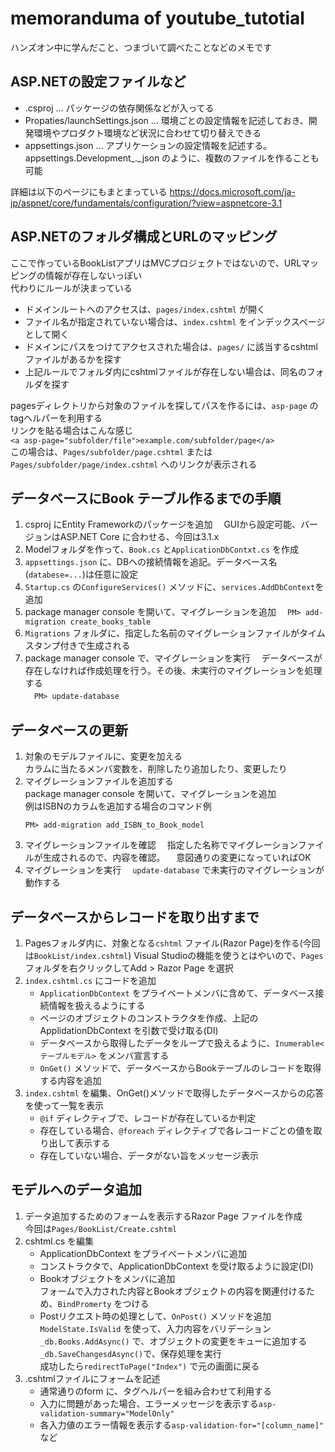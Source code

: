 # memoranduma of youtube_tutotial
ハンズオン中に学んだこと、つまづいて調べたことなどのメモです

## ASP.NETの設定ファイルなど
- .csproj ... パッケージの依存関係などが入ってる
- Propaties/launchSettings.json ... 環境ごとの設定情報を記述しておき、開発環境やプロダクト環境など状況に合わせて切り替えできる
- appsettings.json ... アプリケーションの設定情報を記述する。appsettings.Development_._json のように、複数のファイルを作ることも可能

詳細は以下のページにもまとまっている
https://docs.microsoft.com/ja-jp/aspnet/core/fundamentals/configuration/?view=aspnetcore-3.1

## ASP.NETのフォルダ構成とURLのマッピング
ここで作っているBookListアプリはMVCプロジェクトではないので、URLマッピングの情報が存在しないっぽい  
代わりにルールが決まっている
- ドメインルートへのアクセスは、`pages/index.cshtml` が開く
- ファイル名が指定されていない場合は、`index.cshtml` をインデックスページとして開く
- ドメインにパスをつけてアクセスされた場合は、`pages/` に該当するcshtmlファイルがあるかを探す
- 上記ルールでフォルダ内にcshtmlファイルが存在しない場合は、同名のフォルダを探す

pagesディレクトリから対象のファイルを探してパスを作るには、`asp-page` のtagヘルパーを利用する  
リンクを貼る場合はこんな感じ  
`<a asp-page="subfolder/file">example.com/subfolder/page</a>`  
この場合は、`Pages/subfolder/page.cshtml` または `Pages/subfolder/page/index.cshtml` へのリンクが表示される

## データベースにBook テーブル作るまでの手順
1. csproj にEntity Frameworkのパッケージを追加
　GUIから設定可能、バージョンはASP.NET Core に合わせる、今回は3.1.x
2. Modelフォルダを作って、`Book.cs` と`ApplicationDbContxt.cs` を作成
3. `appsettings.json` に、DBへの接続情報を追記。データベース名(`databese=...`)は任意に設定
4. `Startup.cs` の`ConfigureServices()` メソッドに、`services.AddDbContext`を追加
5. package manager console を開いて、マイグレーションを追加
　`PM> add-migration create_books_table`
6. `Migrations` フォルダに、指定した名前のマイグレーションファイルがタイムスタンプ付きで生成される
7. package manager console で、マイグレーションを実行
　データベースが存在しなければ作成処理を行う。その後、未実行のマイグレーションを処理する  
　`PM> update-database`

## データベースの更新
1. 対象のモデルファイルに、変更を加える  
カラムに当たるメンバ変数を、削除したり追加したり、変更したり
2. マイグレーションファイルを追加する  
  package manager console を開いて、マイグレーションを追加  
  例はISBNのカラムを追加する場合のコマンド例  
    ```
	PM> add-migration add_ISBN_to_Book_model
	```
3. マイグレーションファイルを確認
　指定した名称でマイグレーションファイルが生成されるので、内容を確認。
　意図通りの変更になっていればOK
4. マイグレーションを実行
　`update-database` で未実行のマイグレーションが動作する

## データベースからレコードを取り出すまで
1. Pagesフォルダ内に、対象となる`cshtml` ファイル(Razor Page)を作る(今回は`BookList/index.cshtml`)
Visual Studioの機能を使うとはやいので、`Pages` フォルダを右クリックしてAdd > Razor Page を選択  
2. `index.cshtml.cs` にコードを追加
    - `ApplicationDbContext` をプライベートメンバに含めて、データベース接続情報を扱えるようにする
    - ページのオブジェクトのコンストラクタを作成、上記のApplidationDbContext を引数で受け取る(DI)
    - データベースから取得したデータをループで扱えるように、`Inumerable<テーブルモデル>` をメンバ宣言する
    - `OnGet()` メソッドで、データベースからBookテーブルのレコードを取得する内容を追加
3. `index.cshtml` を編集、OnGet()メソッドで取得したデータベースからの応答を使って一覧を表示
    - `@if` ディレクティブで、レコードが存在しているか判定
    - 存在している場合、`@foreach` ディレクティブで各レコードごとの値を取り出して表示する
    - 存在していない場合、データがない旨をメッセージ表示

## モデルへのデータ追加
1. データ追加するためのフォームを表示するRazor Page ファイルを作成  
  今回は`Pages/BookList/Create.cshtml`
2. cshtml.cs を編集
    - ApplicationDbContext をプライベートメンバに追加
    - コンストラクタで、ApplicationDbContext を受け取るように設定(DI)
    - Bookオブジェクトをメンバに追加  
    フォームで入力された内容とBookオブジェクトの内容を関連付けるため、`BindPromerty` をつける
    - Postリクエスト時の処理として、`OnPost()` メソッドを追加
	`ModelState.IsValid` を使って、入力内容をバリデーション
	`_db.Books.AddAsync()` で、オブジェクトの変更をキューに追加する  
	`_db.SaveChangesdAsync()`で、保存処理を実行  
	成功したら`redirectToPage("Index")` で元の画面に戻る
3. .cshtmlファイルにフォームを記述
    - 通常通りのform に、タグヘルパーを組み合わせて利用する
	- 入力に問題があった場合、エラーメッセージを表示する`asp-validation-summary="ModelOnly"`
	- 各入力値のエラー情報を表示する`asp-validation-for="[column_name]"` など